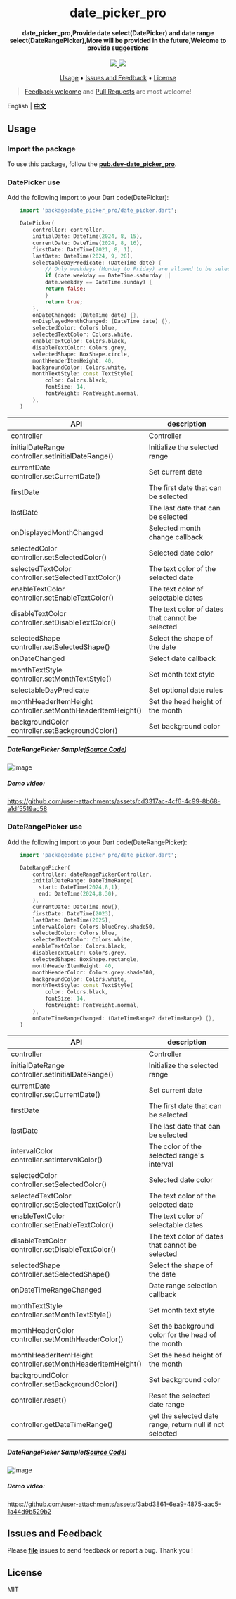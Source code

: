 <h1 align="center">date_picker_pro</h1>
<h4 align="center">
  date_picker_pro,Provide date select(DatePicker) and date range select(DateRangePicker),More will be provided in the future,Welcome to provide suggestions
</h4>

<div align="center">
  <a href="https://pub.dev/packages/date_picker_pro">
    <img src="https://img.shields.io/pub/v/date_picker_pro.svg" />
  </a>
  <img src="https://img.shields.io/github/license/LiuDongCai/date_picker_pro" />
</div>

<p align="center">
  <a href="#usage">Usage</a> •
  <a href="#issues-and-feedback">Issues and Feedback</a> •
  <a href="#license">License</a>
</p>

> [Feedback welcome](https://github.com/LiuDongCai/date_picker_pro/issues) and [Pull Requests](https://github.com/LiuDongCai/date_picker_pro/pulls) are most welcome!

English | [**中文**](https://github.com/LiuDongCai/date_picker_pro/blob/master/README-ZH.md)

## Usage

### Import the package

To use this package, follow the [**pub.dev-date_picker_pro**](https://pub.dev/packages/date_picker_pro).

### DatePicker use

Add the following import to your Dart code(DatePicker):

```dart
    import 'package:date_picker_pro/date_picker.dart';

    DatePicker(
        controller: controller,
        initialDate: DateTime(2024, 8, 15),
        currentDate: DateTime(2024, 8, 16),
        firstDate: DateTime(2021, 8, 1),
        lastDate: DateTime(2024, 9, 28),
        selectableDayPredicate: (DateTime date) {
            // Only weekdays (Monday to Friday) are allowed to be selected
            if (date.weekday == DateTime.saturday ||
            date.weekday == DateTime.sunday) {
            return false;
            }
            return true;
        },
        onDateChanged: (DateTime date) {},
        onDisplayedMonthChanged: (DateTime date) {},
        selectedColor: Colors.blue,
        selectedTextColor: Colors.white,
        enableTextColor: Colors.black,
        disableTextColor: Colors.grey,
        selectedShape: BoxShape.circle,
        monthHeaderItemHeight: 40,
        backgroundColor: Colors.white,
        monthTextStyle: const TextStyle(
            color: Colors.black,
            fontSize: 14,
            fontWeight: FontWeight.normal,
        ),
    )
```

| API                                                             | description                                              |
|-----------------------------------------------------------------|----------------------------------------------------------|
| controller                                                      | Controller                                               |
| initialDateRange<br/>controller.setInitialDateRange()           | Initialize the selected range                            |
| currentDate<br/>controller.setCurrentDate()                     | Set current date                                         |
| firstDate                                                       | The first date that can be selected                      |
| lastDate                                                        | The last date that can be selected                       |
| onDisplayedMonthChanged                                         | Selected month change callback                           |
| selectedColor<br/>controller.setSelectedColor()                 | Selected date color                                      |
| selectedTextColor<br/>controller.setSelectedTextColor()         | The text color of the selected date                      |
| enableTextColor<br/>controller.setEnableTextColor()             | The text color of selectable dates                       |
| disableTextColor<br/>controller.setDisableTextColor()           | The text color of dates that cannot be selected          |
| selectedShape<br/>controller.setSelectedShape()                 | Select the shape of the date                             |
| onDateChanged                                                   | Select date callback                                     |
| monthTextStyle<br/>controller.setMonthTextStyle()               | Set month text style                                     |
| selectableDayPredicate                                          | Set optional date rules                                  |
| monthHeaderItemHeight<br/>controller.setMonthHeaderItemHeight() | Set the head height of the month                         |
| backgroundColor<br/>controller.setBackgroundColor()             | Set background color                                     |

##### DateRangePicker Sample([Source Code](/example/lib/date_range_picker_demo.dart))
![image](./gif/date_picker.gif)

##### Demo video:
https://github.com/user-attachments/assets/cd3317ac-4cf6-4c99-8b68-a1df5519ac58

### DateRangePicker use

Add the following import to your Dart code(DateRangePicker):

```dart
    import 'package:date_picker_pro/date_picker.dart';

    DateRangePicker(
        controller: dateRangePickerController,
        initialDateRange: DateTimeRange(
          start: DateTime(2024,8,1),
          end: DateTime(2024,8,30),
        ),
        currentDate: DateTime.now(),
        firstDate: DateTime(2023),
        lastDate: DateTime(2025),
        intervalColor: Colors.blueGrey.shade50,
        selectedColor: Colors.blue,
        selectedTextColor: Colors.white,
        enableTextColor: Colors.black,
        disableTextColor: Colors.grey,
        selectedShape: BoxShape.rectangle,
        monthHeaderItemHeight: 40,
        monthHeaderColor: Colors.grey.shade300,
        backgroundColor: Colors.white,
        monthTextStyle: const TextStyle(
            color: Colors.black,
            fontSize: 14,
            fontWeight: FontWeight.normal,
        ),
        onDateTimeRangeChanged: (DateTimeRange? dateTimeRange) {},
    )
```

| API                                                             | description                                              |
|-----------------------------------------------------------------|----------------------------------------------------------|
| controller                                                      | Controller                                               |
| initialDateRange<br/>controller.setInitialDateRange()           | Initialize the selected range                            |
| currentDate<br/>controller.setCurrentDate()                     | Set current date                                         |
| firstDate                                                       | The first date that can be selected                      |
| lastDate                                                        | The last date that can be selected                       |
| intervalColor<br/>controller.setIntervalColor()                 | The color of the selected range's interval               |
| selectedColor<br/>controller.setSelectedColor()                 | Selected date color                                      |
| selectedTextColor<br/>controller.setSelectedTextColor()         | The text color of the selected date                      |
| enableTextColor<br/>controller.setEnableTextColor()             | The text color of selectable dates                       |
| disableTextColor<br/>controller.setDisableTextColor()           | The text color of dates that cannot be selected          |
| selectedShape<br/>controller.setSelectedShape()                 | Select the shape of the date                             |
| onDateTimeRangeChanged                                          | Date range selection callback                            |
| monthTextStyle<br/>controller.setMonthTextStyle()               | Set month text style                                     |
| monthHeaderColor<br/>controller.setMonthHeaderColor()           | Set the background color for the head of the month       |
| monthHeaderItemHeight<br/>controller.setMonthHeaderItemHeight() | Set the head height of the month                         |
| backgroundColor<br/>controller.setBackgroundColor()             | Set background color                                     |
| controller.reset()                                              | Reset the selected date range                            |
| controller.getDateTimeRange()                                   | get the selected date range, return null if not selected |

##### DateRangePicker Sample([Source Code](/example/lib/date_range_picker_demo.dart))
![image](./gif/date_ranger_picker.gif)

##### Demo video:
https://github.com/user-attachments/assets/3abd3861-6ea9-4875-aac5-1a44d9b529b2

## Issues and Feedback

Please [**file**](https://github.com/LiuDongCai/date_picker_pro/issues) issues to send feedback or report a bug. Thank you !

## License

MIT
